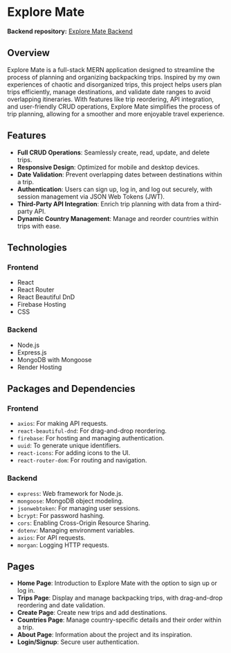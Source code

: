 # Explore Mate

**Backend repository:** [Explore Mate Backend](https://github.com/saidmsajady/BackPacker_BackEnd)

## Overview

Explore Mate is a full-stack MERN application designed to streamline the process of planning and organizing backpacking trips. Inspired by my own experiences of chaotic and disorganized trips, this project helps users plan trips efficiently, manage destinations, and validate date ranges to avoid overlapping itineraries. With features like trip reordering, API integration, and user-friendly CRUD operations, Explore Mate simplifies the process of trip planning, allowing for a smoother and more enjoyable travel experience.

## Features

- **Full CRUD Operations**: Seamlessly create, read, update, and delete trips.
- **Responsive Design**: Optimized for mobile and desktop devices.
- **Date Validation**: Prevent overlapping dates between destinations within a trip.
- **Authentication**: Users can sign up, log in, and log out securely, with session management via JSON Web Tokens (JWT).
- **Third-Party API Integration**: Enrich trip planning with data from a third-party API.
- **Dynamic Country Management**: Manage and reorder countries within trips with ease.

## Technologies

### Frontend

- React
- React Router
- React Beautiful DnD
- Firebase Hosting
- CSS

### Backend

- Node.js
- Express.js
- MongoDB with Mongoose
- Render Hosting

## Packages and Dependencies

### Frontend

- `axios`: For making API requests.
- `react-beautiful-dnd`: For drag-and-drop reordering.
- `firebase`: For hosting and managing authentication.
- `uuid`: To generate unique identifiers.
- `react-icons`: For adding icons to the UI.
- `react-router-dom`: For routing and navigation.

### Backend

- `express`: Web framework for Node.js.
- `mongoose`: MongoDB object modeling.
- `jsonwebtoken`: For managing user sessions.
- `bcrypt`: For password hashing.
- `cors`: Enabling Cross-Origin Resource Sharing.
- `dotenv`: Managing environment variables.
- `axios`: For API requests.
- `morgan`: Logging HTTP requests.

## Pages

- **Home Page**: Introduction to Explore Mate with the option to sign up or log in.
- **Trips Page**: Display and manage backpacking trips, with drag-and-drop reordering and date validation.
- **Create Page**: Create new trips and add destinations.
- **Countries Page**: Manage country-specific details and their order within a trip.
- **About Page**: Information about the project and its inspiration.
- **Login/Signup**: Secure user authentication.
